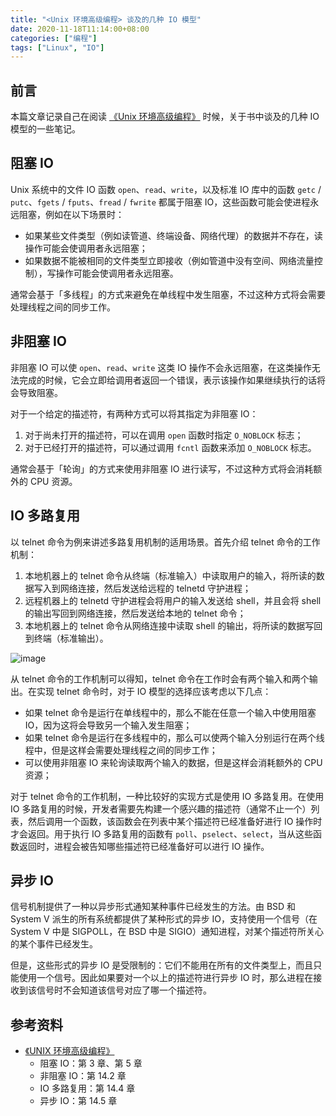 ```yaml
---
title: "<Unix 环境高级编程> 谈及的几种 IO 模型"
date: 2020-11-18T11:14:00+08:00
categories: ["编程"]
tags: ["Linux", "IO"]
---
```


## 前言

本篇文章记录自己在阅读 [《Unix 环境高级编程》](https://book.douban.com/subject/25900403/) 时候，关于书中谈及的几种 IO 模型的一些笔记。<!--more-->

## 阻塞 IO

Unix 系统中的文件 IO 函数 `open`、`read`、`write`，以及标准 IO 库中的函数 `getc` / `putc`、`fgets` / `fputs`、`fread` / `fwrite` 都属于阻塞 IO，这些函数可能会使进程永远阻塞，例如在以下场景时：

- 如果某些文件类型（例如读管道、终端设备、网络代理）的数据并不存在，读操作可能会使调用者永远阻塞；
- 如果数据不能被相同的文件类型立即接收（例如管道中没有空间、网络流量控制），写操作可能会使调用者永远阻塞。

通常会基于「多线程」的方式来避免在单线程中发生阻塞，不过这种方式将会需要处理线程之间的同步工作。

## 非阻塞 IO

非阻塞 IO 可以使 `open`、`read`、`write` 这类 IO 操作不会永远阻塞，在这类操作无法完成的时候，它会立即给调用者返回一个错误，表示该操作如果继续执行的话将会导致阻塞。

对于一个给定的描述符，有两种方式可以将其指定为非阻塞 IO：

1. 对于尚未打开的描述符，可以在调用 `open` 函数时指定 `O_NOBLOCK` 标志；
2. 对于已经打开的描述符，可以通过调用 `fcntl` 函数来添加 `O_NOBLOCK` 标志。

通常会基于「轮询」的方式来使用非阻塞 IO 进行读写，不过这种方式将会消耗额外的 CPU 资源。

## IO 多路复用

以 telnet 命令为例来讲述多路复用机制的适用场景。首先介绍 telnet 命令的工作机制：

1. 本地机器上的 telnet 命令从终端（标准输入）中读取用户的输入，将所读的数据写入到网络连接，然后发送给远程的 telnetd 守护进程；
2. 远程机器上的 telnetd 守护进程会将用户的输入发送给 shell，并且会将 shell 的输出写回到网络连接，然后发送给本地的 telnet 命令；
3. 本地机器上的 telnet 命令从网络连接中读取 shell 的输出，将所读的数据写回到终端（标准输出）。

![image](/images/read-io-models-in-apue/telnet.svg)

从 telnet 命令的工作机制可以得知，telnet 命令在工作时会有两个输入和两个输出。在实现 telnet 命令时，对于 IO 模型的选择应该考虑以下几点：

- 如果 telnet 命令是运行在单线程中的，那么不能在任意一个输入中使用阻塞 IO，因为这将会导致另一个输入发生阻塞；
- 如果 telnet 命令是运行在多线程中的，那么可以使两个输入分别运行在两个线程中，但是这样会需要处理线程之间的同步工作；
- 可以使用非阻塞 IO 来轮询读取两个输入的数据，但是这样会消耗额外的 CPU 资源；

对于 telnet 命令的工作机制，一种比较好的实现方式是使用 IO 多路复用。在使用 IO 多路复用的时候，开发者需要先构建一个感兴趣的描述符（通常不止一个）列表，然后调用一个函数，该函数会在列表中某个描述符已经准备好进行 IO 操作时才会返回。用于执行 IO 多路复用的函数有 `poll`、`pselect`、`select`，当从这些函数返回时，进程会被告知哪些描述符已经准备好可以进行 IO 操作。

## 异步 IO

信号机制提供了一种以异步形式通知某种事件已经发生的方法。由 BSD 和 System V 派生的所有系统都提供了某种形式的异步 IO，支持使用一个信号（在 System V 中是 SIGPOLL，在 BSD 中是 SIGIO）通知进程，对某个描述符所关心的某个事件已经发生。

但是，这些形式的异步 IO 是受限制的：它们不能用在所有的文件类型上，而且只能使用一个信号。因此如果要对一个以上的描述符进行异步 IO 时，那么进程在接收到该信号时不会知道该信号对应了哪一个描述符。

## 参考资料

- [《UNIX 环境高级编程》](https://book.douban.com/subject/25900403/)
  - 阻塞 IO：第 3 章、第 5 章
  - 非阻塞 IO：第 14.2 章
  - IO 多路复用：第 14.4 章
  - 异步 IO：第 14.5 章
